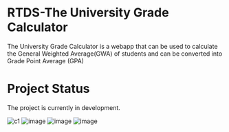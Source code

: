 # RTDS-The University Grade Calculator

The University Grade Calculator is a webapp that can be used to calculate the General Weighted Average(GWA) of students and can be converted into Grade Point Average (GPA)

# Project Status

The project is currently in development. 

![c1](https://user-images.githubusercontent.com/67271526/88886561-52c2fc80-d26d-11ea-919f-5782f7db797b.PNG)
![image](https://user-images.githubusercontent.com/67271526/88886814-d7157f80-d26d-11ea-92da-761760472766.png)
![image](https://user-images.githubusercontent.com/67271526/88886940-180d9400-d26e-11ea-80dd-799d6ce3dd82.png)
![image](https://user-images.githubusercontent.com/67271526/88887014-32477200-d26e-11ea-807d-93a5277dc756.png)
